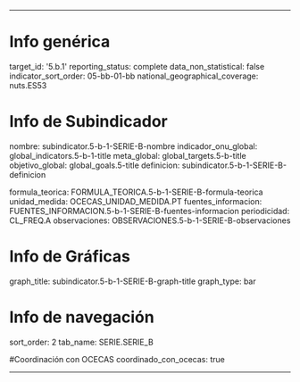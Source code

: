 ---

# Info genérica
target_id: '5.b.1'
reporting_status: complete
data_non_statistical: false
indicator_sort_order: 05-bb-01-bb
national_geographical_coverage: nuts.ES53

# Info de Subindicador
nombre: subindicator.5-b-1-SERIE-B-nombre
indicador_onu_global: global_indicators.5-b-1-title
meta_global: global_targets.5-b-title
objetivo_global: global_goals.5-title
definicion: subindicator.5-b-1-SERIE-B-definicion

formula_teorica: FORMULA_TEORICA.5-b-1-SERIE-B-formula-teorica
unidad_medida: OCECAS_UNIDAD_MEDIDA.PT
fuentes_informacion: FUENTES_INFORMACION.5-b-1-SERIE-B-fuentes-informacion
periodicidad: CL_FREQ.A
observaciones: OBSERVACIONES.5-b-1-SERIE-B-observaciones
# Info de Gráficas
graph_title: subindicator.5-b-1-SERIE-B-graph-title
graph_type: bar

# Info de navegación
sort_order: 2
tab_name: SERIE.SERIE_B

#Coordinación con OCECAS
coordinado_con_ocecas: true

---